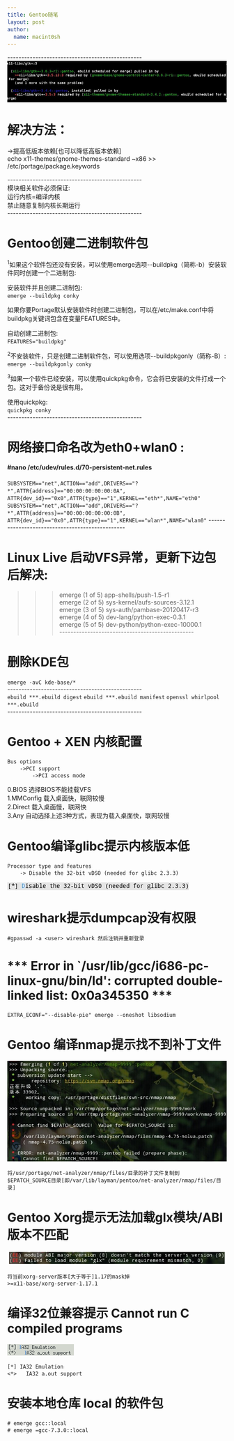```yaml
---
title: Gentoo随笔
layout: post
author:
  name: macint0sh
---
```

\------------------------------------------------    
<img src="/img/gentoo-note.png">
# 解决方法：   
->提高低版本依赖[也可以降低高版本依赖]   
echo  x11-themes/gnome-themes-standard ~x86 >> /etc/portage/package.keywords 

\------------------------------------------------   
模块相关软件必须保证:   
运行内核=编译内核   
禁止随意复制内核长期运行   
\------------------------------------------------   
# Gentoo创建二进制软件包

<sup>1</sup>如果这个软件包还没有安装，可以使用emerge选项--buildpkg（简称-b）安装软件同时创建一个二进制包:

安装软件并且创建二进制包:   
`emerge --buildpkg conky`

如果你要Portage默认安装软件时创建二进制包，可以在/etc/make.conf中将buildpkg关键词包含在变量FEATURES中。

自动创建二进制包:   
`FEATURES="buildpkg"`

<sup>2</sup>不安装软件，只是创建二进制软件包，可以使用选项--buildpkgonly（简称-B）:   
`emerge --buildpkgonly conky`

<sup>3</sup>如果一个软件已经安装，可以使用quickpkg命令，它会将已安装的文件打成一个包。这对于备份说是很有用。

使用quickpkg:   
`quickpkg conky`   
\------------------------------------------------   
# 网络接口命名改为eth0+wlan0 :   
####  \#nano /etc/udev/rules.d/70-persistent-net.rules     
`SUBSYSTEM=="net",ACTION=="add",DRIVERS=="?*",ATTR{address}=="00:00:00:00:00:0A",
ATTR{dev_id}=="0x0",ATTR{type}=="1",KERNEL=="eth*",NAME="eth0"`
`SUBSYSTEM=="net",ACTION=="add",DRIVERS=="?*",ATTR{address}=="00:00:00:00:00:0B",
ATTR{dev_id}=="0x0",ATTR{type}=="1",KERNEL=="wlan*",NAME="wlan0"`
\------------------------------------------------   
# Linux Live 启动VFS异常，更新下边包后解决:    
>>> emerge (1 of 5) app-shells/push-1.5-r1   
>>> emerge (2 of 5) sys-kernel/aufs-sources-3.12.1    
>>> emerge (3 of 5) sys-auth/pambase-20120417-r3   
>>> emerge (4 of 5) dev-lang/python-exec-0.3.1    
>>> emerge (5 of 5) dev-python/python-exec-10000.1       
\------------------------------------------------    
# 删除KDE包    
`emerge -avC kde-base/*`  
\------------------------------------------------  
`ebuild ***.ebuild digest`
`ebuild ***.ebuild manifest`
`openssl whirlpool ***.ebuild`    
\------------------------------------------------    
# Gentoo + XEN 内核配置

    Bus options
        ->PCI support
            ->PCI access mode 

0.BIOS      选择BIOS不能挂载VFS   
1.MMConfig  载入桌面快，联网较慢    
2.Direct    载入桌面慢，联网快    
3.Any       自动选择上述3种方式，表现为载入桌面快，联网较慢   


# Gentoo编译glibc提示内核版本低      

    Processor type and features      
        -> Disable the 32-bit vDSO (needed for glibc 2.3.3)      

<img src="/img/glibc-error_solve.jpg">

# wireshark提示dumpcap没有权限                
       
    #gpasswd -a <user> wireshark 然后注销并重新登录                

# *** Error in `/usr/lib/gcc/i686-pc-linux-gnu/bin/ld': corrupted double-linked list: 0x0a345350 ***       

    EXTRA_ECONF="--disable-pie" emerge --oneshot libsodium        
# Gentoo 编译nmap提示找不到补丁文件     
<img src="/img/nmap-error.jpg">        
    
    将/usr/portage/net-analyzer/nmap/files/目录的补丁文件复制到
    $EPATCH_SOURCE目录[即/var/lib/layman/pentoo/net-analyzer/nmap/files/目录]       

# Gentoo Xorg提示无法加载glx模块/ABI版本不匹配      
<img src="/img/xorg-module-ABI.png">

    将当前xorg-server版本[大于等于]1.17的mask掉
    >=x11-base/xorg-server-1.17.1      
       
# 编译32位兼容提示 Cannot run C compiled programs      
<img src="/img/abi_x86_32.png">     

    [*] IA32 Emulation    
    <*>   IA32 a.out support    

# 安装本地仓库 local 的软件包      
    # emerge gcc::local      
    # emerge =gcc-7.3.0::local      


